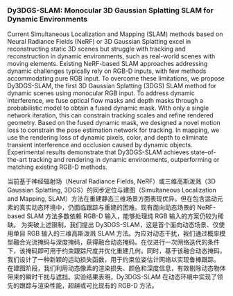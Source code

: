 ### Dy3DGS-SLAM: Monocular 3D Gaussian Splatting SLAM for Dynamic Environments

Current Simultaneous Localization and Mapping (SLAM) methods based on Neural Radiance Fields (NeRF) or 3D Gaussian Splatting excel in reconstructing static 3D scenes but struggle with tracking and reconstruction in dynamic environments, such as real-world scenes with moving elements. Existing NeRF-based SLAM approaches addressing dynamic challenges typically rely on RGB-D inputs, with few methods accommodating pure RGB input. To overcome these limitations, we propose Dy3DGS-SLAM, the first 3D Gaussian Splatting (3DGS) SLAM method for dynamic scenes using monocular RGB input. To address dynamic interference, we fuse optical flow masks and depth masks through a probabilistic model to obtain a fused dynamic mask. With only a single network iteration, this can constrain tracking scales and refine rendered geometry. Based on the fused dynamic mask, we designed a novel motion loss to constrain the pose estimation network for tracking. In mapping, we use the rendering loss of dynamic pixels, color, and depth to eliminate transient interference and occlusion caused by dynamic objects. Experimental results demonstrate that Dy3DGS-SLAM achieves state-of-the-art tracking and rendering in dynamic environments, outperforming or matching existing RGB-D methods.

当前基于神经辐射场（Neural Radiance Fields, NeRF）或三维高斯泼溅（3D Gaussian Splatting, 3DGS）的同步定位与建图（Simultaneous Localization and Mapping, SLAM）方法在重建静态三维场景方面表现优异，但在包含运动元素的真实动态环境中，仍面临跟踪与重建的困难。现有面向动态场景的 NeRF-based SLAM 方法多数依赖 RGB-D 输入，能够处理纯 RGB 输入的方案仍较为稀缺。
为突破上述限制，我们提出 Dy3DGS-SLAM，这是首个面向动态场景、仅使用单目 RGB 输入的三维高斯泼溅 SLAM 方法。为应对动态干扰，我们通过概率模型融合光流掩码与深度掩码，获得融合动态掩码。在仅进行一次网络迭代的条件下，该掩码即可用于约束跟踪尺度并优化重建几何。同时，基于该融合动态掩码，我们设计了一种新颖的运动损失函数，用于约束位姿估计网络以实现鲁棒跟踪。
在建图阶段，我们利用动态像素的渲染损失、颜色和深度信息，有效剔除动态物体带来的瞬时干扰与遮挡。实验结果表明，Dy3DGS-SLAM 在动态环境中实现了领先的跟踪与渲染性能，超越或可比现有的 RGB-D 方法。
